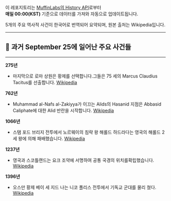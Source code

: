 

이 레포지토리는 [MuffinLabs의 History API](https://history.muffinlabs.com/date)로부터  
**매일 00:00(KST)** 기준으로 데이터를 가져와 자동으로 업데이트됩니다.

5개의 주요 역사적 사건이 한국어로 번역되어 요약되며, 원본 출처는 Wikipedia입니다.

---

## 📅 과거 **September 25**에 일어난 주요 사건들

---
**275년**
- 마지막으로 로마 상원은 황제를 선택합니다.그들은 75 세의 Marcus Claudius Tacitus를 선출합니다.  [Wikipedia](https://wikipedia.org/wiki/Marcus_Claudius_Tacitus)

**762년**
- Muhammad al-Nafs al-Zakiyya가 이끄는 Alids의 Hasanid 지점은 Abbasid Caliphate에 대한 Alid 반란을 시작합니다.  [Wikipedia](https://wikipedia.org/wiki/Muhammad_al-Nafs_al-Zakiyya)

**1066년**
- 스탬 포드 브리지 전투에서 노르웨이의 침략 왕 해롤드 하드라다는 영국의 해롤드 2 세 왕에 의해 패배했습니다.  [Wikipedia](https://wikipedia.org/wiki/Battle_of_Stamford_Bridge)

**1237년**
- 영국과 스코틀랜드는 요크 조약에 서명하여 공통 국경의 위치를 ​​확립했습니다.  [Wikipedia](https://wikipedia.org/wiki/Treaty_of_York)

**1396년**
- 오스만 황제 베이 세 지드 나는 니코 폴리스 전투에서 기독교 군대를 물리 쳤다.  [Wikipedia](https://wikipedia.org/wiki/Battle_of_Nicopolis)
